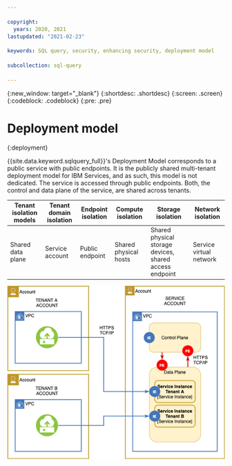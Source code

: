```yaml
---

copyright:
  years: 2020, 2021
lastupdated: "2021-02-23"

keywords: SQL query, security, enhancing security, deployment model

subcollection: sql-query

---
```


{:new_window: target="_blank"}
{:shortdesc: .shortdesc}
{:screen: .screen}
{:codeblock: .codeblock}
{:pre: .pre}

# Deployment model
{:deployment}

{{site.data.keyword.sqlquery_full}}'s Deployment Model corresponds to a public service with public endpoints.
It is the publicly shared multi-tenant deployment model for IBM Services, and as such, this model is not dedicated. 
The service is accessed through public endpoints. Both, the control and data plane of the service, are shared across tenants.

Tenant isolation models | Tenant domain isolation | Endpoint isolation | Compute isolation | Storage isolation | Network isolation
--- | --- | --- | --- | --- | ---
Shared data plane | Service account | Public endpoint | Shared physical hosts | Shared physical storage devices, shared access endpoint | Service virtual network

![image](deployment_model_a.png)
